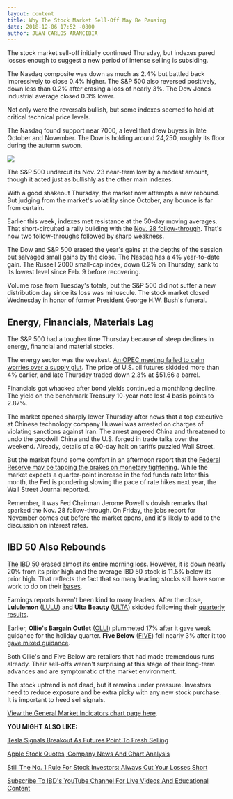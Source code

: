 ```yaml
---
layout: content
title: Why The Stock Market Sell-Off May Be Pausing
date: 2018-12-06 17:52 -0800
author: JUAN CARLOS ARANCIBIA
---
```






The stock market sell-off initially continued Thursday, but indexes pared losses enough to suggest a new period of intense selling is subsiding.




The Nasdaq composite was down as much as 2.4% but battled back impressively to close 0.4% higher. The S&P 500 also reversed positively, down less than 0.2% after erasing a loss of nearly 3%. The Dow Jones industrial average closed 0.3% lower.


Not only were the reversals bullish, but some indexes seemed to hold at critical technical price levels.


The Nasdaq found support near 7000, a level that drew buyers in late October and November. The Dow is holding around 24,250, roughly its floor during the autumn swoon.


![](https://www.investors.com/wp-content/uploads/2018/12/MP_120618-240x300.jpg)


The S&P 500 undercut its Nov. 23 near-term low by a modest amount, though it acted just as bullishly as the other main indexes.


With a good shakeout Thursday, the market now attempts a new rebound. But judging from the market's volatility since October, any bounce is far from certain.


Earlier this week, indexes met resistance at the 50-day moving averages. That short-circuited a rally building with the [Nov. 28 follow-through](https://www.investors.com/market-trend/the-big-picture/stock-market-cheers-powell-remarks-bottoming-signal/). That's now two follow-throughs followed by sharp weakness.


The Dow and S&P 500 erased the year's gains at the depths of the session but salvaged small gains by the close. The Nasdaq has a 4% year-to-date gain. The Russell 2000 small-cap index, down 0.2% on Thursday, sank to its lowest level since Feb. 9 before recovering.


Volume rose from Tuesday's totals, but the S&P 500 did not suffer a new distribution day since its loss was minuscule. The stock market closed Wednesday in honor of former President George H.W. Bush's funeral.


Energy, Financials, Materials Lag
---------------------------------


The S&P 500 had a tougher time Thursday because of steep declines in energy, financial and material stocks.


The energy sector was the weakest. [An OPEC meeting failed to calm worries over a supply glut](https://www.investors.com/news/opec-meeting-crude-oil-production-cut-oil-prices/). The price of U.S. oil futures skidded more than 4% earlier, and late Thursday traded down 2.3% at $51.66 a barrel.


Financials got whacked after bond yields continued a monthlong decline. The yield on the benchmark Treasury 10-year note lost 4 basis points to 2.87%.


The market opened sharply lower Thursday after news that a top executive at Chinese technology company Huawei was arrested on charges of violating sanctions against Iran. The arrest angered China and threatened to undo the goodwill China and the U.S. forged in trade talks over the weekend. Already, details of a 90-day halt on tariffs puzzled Wall Street.


But the market found some comfort in an afternoon report that the [Federal Reserve may be tapping the brakes on monetary tightening](https://www.wsj.com/articles/restrained-inflation-reduces-urgency-for-quarterly-rate-increase-pattern-1544127856?mod=breakingnews). While the market expects a quarter-point increase in the fed funds rate later this month, the Fed is pondering slowing the pace of rate hikes next year, the Wall Street Journal reported.


Remember, it was Fed Chairman Jerome Powell's dovish remarks that sparked the Nov. 28 follow-through. On Friday, the jobs report for November comes out before the market opens, and it's likely to add to the discussion on interest rates.


IBD 50 Also Rebounds
--------------------


[The IBD 50](https://research.investors.com/stock-lists/ibd-50/) erased almost its entire morning loss. However, it is down nearly 20% from its prior high and the average IBD 50 stock is 11.5% below its prior high. That reflects the fact that so many leading stocks still have some work to do on their [bases](https://www.investors.com/how-to-invest/investors-corner/how-to-trade-stocks-base-stock-charts/).


Earnings reports haven't been kind to many leaders. After the close, **Lululemon** ([LULU](https://research.investors.com/quote.aspx?symbol=LULU)) and **Ulta Beauty** ([ULTA](https://research.investors.com/quote.aspx?symbol=ULTA)) skidded following their [quarterly results](https://www.investors.com/news/ulta-beauty-earnings-ulta-beauty-stock/).


Earlier, **Ollie's Bargain Outlet** ([OLLI](https://research.investors.com/quote.aspx?symbol=OLLI)) plummeted 17% after it gave weak guidance for the holiday quarter. **Five Below** ([FIVE](https://research.investors.com/quote.aspx?symbol=FIVE)) fell nearly 3% after it too [gave mixed guidance](https://www.investors.com/news/five-below-earnings-despite-stock-market-closure/).


Both Ollie's and Five Below are retailers that had made tremendous runs already. Their sell-offs weren't surprising at this stage of their long-term advances and are symptomatic of the market environment.


The stock uptrend is not dead, but it remains under pressure. Investors need to reduce exposure and be extra picky with any new stock purchase. It is important to heed sell signals.


[View the General Market Indicators chart page here](https://www.investors.com/wp-content/uploads/2018/12/IBD0612152448GMI.pdf).


**YOU MIGHT ALSO LIKE:**


[Tesla Signals Breakout As Futures Point To Fresh Selling](https://www.investors.com/market-trend/stock-market-today/dow-jones-futures-lululemon-earnings-ulta-beauty-earnings-apple-supplier-broadcom-earnings/)


[Apple Stock Quotes, Company News And Chart Analysis](https://www.investors.com/news/technology/apple-stock-quotes-company-news-and-chart-analysis/)


[Still The No. 1 Rule For Stock Investors: Always Cut Your Losses Short](https://www.investors.com/how-to-invest/investors-corner/still-the-no-1-rule-for-stock-investors-always-cut-your-losses-short/) 


[Subscribe To IBD's YouTube Channel For Live Videos And Educational Content](https://www.youtube.com/investorsbusinessdaily)





